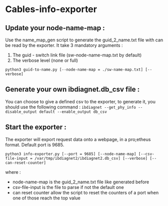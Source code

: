 # Cables-info-exporter

## Update your node-name-map :

Use the name_map_gen script to generate the guid_2_name.txt file with can be read by the exporter.
It take 3 mandatory arguments :
1. The guid - switch link file (sw-node-name-map.txt by default)
2. The verbose level (none or full)

```python3 guid-to-name.py [--node-name-map = ./sw-name-map.txt] [--verbose]```


## Generate your own ibdiagnet.db_csv file :

You can choose to give a defined csv to the exporter, to generate it, you should use the following command :
```ibdiagnet --get_phy_info --disable_output default --enable_output db_csv```


## Start the exporter :

The exporter will export request data onto a webpage, in a pro;etheus format. Default port is 9685.

```python3 info-exporter.py [--port = 9685] [--node-name-map] [--csv-file-input = /var/tmp/ibdiagnet2/ibdiagnet2.db_csv] [--verbose] [--can-reset-counter]```

where :

- node-name-map is the guid_2_name.txt file like generated before
- csv-file-input is the file to parse if not the default one
- can reset counter allow the script to reset the counters of a port when one of those reach the top value